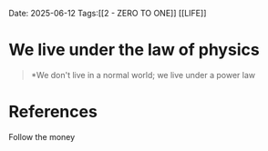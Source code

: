 Date: 2025-06-12
Tags:[[2 - ZERO TO ONE]] [[LIFE]] 

# We live under the law of physics

>*We don't live in a normal world; we live under a power law
# References 
Follow the money